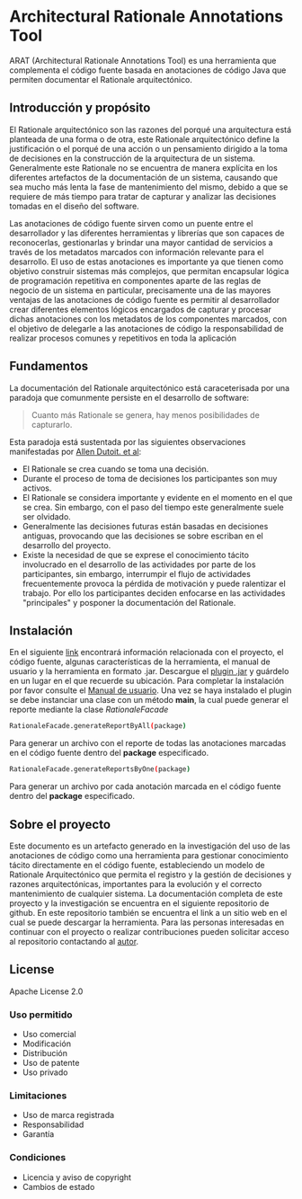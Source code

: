 # Architectural Rationale Annotations Tool

ARAT (Architectural Rationale Annotations Tool) es una herramienta que complementa el código fuente basada en anotaciones de código Java que permiten documentar el Rationale arquitectónico.

## Introducción y propósito
El Rationale arquitectónico son las razones del porqué una arquitectura está planteada de una forma o de otra, este Rationale arquitectónico define la justificación o el porqué de una acción o un pensamiento dirigido a la toma de decisiones en la construcción de la arquitectura de un sistema. Generalmente este Rationale no se encuentra de manera explícita en los diferentes artefactos de la documentación de un sistema, causando que sea mucho más lenta la fase de mantenimiento del mismo, debido a que se requiere de más tiempo para tratar de capturar y analizar las decisiones tomadas en el diseño del software.

Las anotaciones de código fuente sirven como un puente entre el desarrollador y las
diferentes herramientas y librerías que son capaces de reconocerlas, gestionarlas y brindar una mayor cantidad de servicios a través de los metadatos marcados con información relevante para el desarrollo. El uso de estas anotaciones es importante ya que tienen como objetivo construir sistemas más complejos, que permitan encapsular lógica de programación repetitiva en componentes aparte de las reglas de negocio de un sistema en particular, precisamente una de las mayores ventajas de las anotaciones de código fuente es permitir al desarrollador crear diferentes elementos lógicos encargados de capturar y procesar dichas anotaciones con los metadatos de los componentes marcados, con el objetivo de delegarle a las anotaciones de código la responsabilidad de realizar procesos comunes y repetitivos en toda la aplicación

## Fundamentos
La documentación del Rationale arquitectónico está caraceterisada por una paradoja que comunmente persiste en el desarrollo de software:
>Cuanto más Rationale se genera, hay menos posibilidades de capturarlo.

Esta paradoja está sustentada por las siguientes observaciones manifestadas por [Allen Dutoit. et al](https://link.springer.com/chapter/10.1007%2F978-3-540-30998-7_1):
  - El Rationale se crea cuando se toma una decisión.
  - Durante el proceso de toma de decisiones los participantes son muy activos.
  - El Rationale se considera importante y evidente en el momento en el que se crea. Sin embargo, con el paso del tiempo este generalmente suele ser olvidado.
  - Generalmente las decisiones futuras están basadas en decisiones antiguas, provocando que las decisiones se sobre escriban en el desarrollo del proyecto.
  - Existe la necesidad de que se exprese el conocimiento tácito involucrado en el desarrollo de las actividades por parte de los participantes, sin embargo, interrumpir el flujo de actividades frecuentemente provoca la pérdida de motivación y puede ralentizar el trabajo. Por ello los participantes deciden enfocarse en las actividades "principales" y posponer la documentación del Rationale.

## Instalación
En el siguiente [link](https://github.com/zahydo/arat-V1.0) encontrará información relacionada con el proyecto, el código fuente, algunas características de la herramienta, el manual de usuario y la herramienta en formato .jar. 
Descargue el [plugin .jar](https://drive.google.com/file/d/1gLqMFiKjflBLSZgpQiwDm33qMaDioTi3/view) y guárdelo en un lugar en el que recuerde su ubicación. Para completar la instalación por favor consulte el [Manual de usuario](https://github.com/zahydo/arat-V1.0/blob/master/files/Manual%20de%20usuario.pdf).
Una vez se haya instalado el plugin se debe instanciar una clase con un método **main**, la cual puede generar el reporte mediante la clase *RationaleFacade* 
```sh
RationaleFacade.generateReportByAll(package)
```
Para generar un archivo con el reporte de todas las anotaciones marcadas en el código fuente dentro del **package** especificado.

```sh
RationaleFacade.generateReportsByOne(package)
```
Para generar un archivo por cada anotación marcada en el código fuente dentro del **package** especificado.

## Sobre el proyecto 
Este documento es un artefacto generado en la investigación del uso de las anotaciones de
código como una herramienta para gestionar conocimiento tácito directamente en el
código fuente, estableciendo un modelo de Rationale Arquitectónico que permita el
registro y la gestión de decisiones y razones arquitectónicas, importantes para la evolución y el correcto mantenimiento de cualquier sistema.
La documentación completa de este proyecto y la investigación se encuentra en el
siguiente repositorio de github. En este repositorio también se encuentra el link a un sitio web en el cual se puede descargar la herramienta.
Para las personas interesadas en continuar con el proyecto o realizar contribuciones
pueden solicitar acceso al repositorio contactando al [autor](http://artemisa.unicauca.edu.co/~santiagodorado/).

License
----

Apache License 2.0

### Uso permitido
- Uso comercial  
- Modificación
- Distribución
- Uso de patente
- Uso privado
### Limitaciones
- Uso de marca registrada
- Responsabilidad
- Garantía
### Condiciones
- Licencia y aviso de copyright
- Cambios de estado
